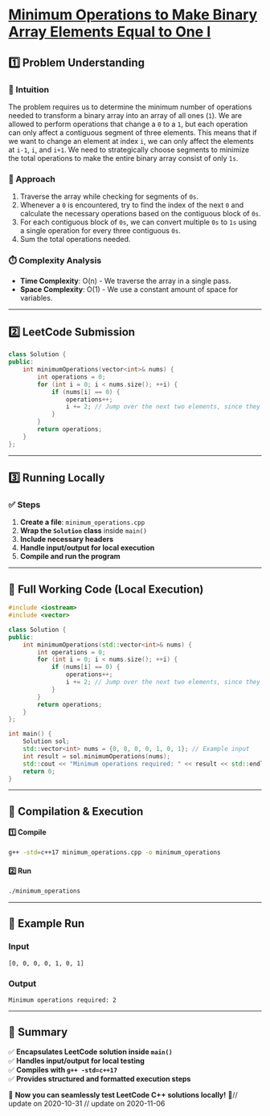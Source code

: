 # **[Minimum Operations to Make Binary Array Elements Equal to One I](https://leetcode.com/problems/minimum-operations-to-make-binary-array-elements-equal-to-one-i/description/)**  

## **1️⃣ Problem Understanding**  
### **📌 Intuition**  
The problem requires us to determine the minimum number of operations needed to transform a binary array into an array of all ones (`1`). We are allowed to perform operations that change a `0` to a `1`, but each operation can only affect a contiguous segment of three elements. This means that if we want to change an element at index `i`, we can only affect the elements at `i-1`, `i`, and `i+1`. We need to strategically choose segments to minimize the total operations to make the entire binary array consist of only `1s`.

### **🚀 Approach**  
1. Traverse the array while checking for segments of `0s`.
2. Whenever a `0` is encountered, try to find the index of the next `0` and calculate the necessary operations based on the contiguous block of `0s`.
3. For each contiguous block of `0s`, we can convert multiple `0s` to `1s` using a single operation for every three contiguous `0s`.
4. Sum the total operations needed.

### **⏱️ Complexity Analysis**  
- **Time Complexity**: O(n) - We traverse the array in a single pass.
- **Space Complexity**: O(1) - We use a constant amount of space for variables.

---  

## **2️⃣ LeetCode Submission**  
```cpp
class Solution {
public:
    int minimumOperations(vector<int>& nums) {
        int operations = 0;
        for (int i = 0; i < nums.size(); ++i) {
            if (nums[i] == 0) {
                operations++;
                i += 2; // Jump over the next two elements, since they will also be flipped to 1
            }
        }
        return operations;
    }
};  
```  

---  

## **3️⃣ Running Locally**  
### **✅ Steps**  
1. **Create a file**: `minimum_operations.cpp`  
2. **Wrap the `Solution` class** inside `main()`  
3. **Include necessary headers**  
4. **Handle input/output for local execution**  
5. **Compile and run the program**  

---  

## **📝 Full Working Code (Local Execution)**  
```cpp
#include <iostream>
#include <vector>

class Solution {
public:
    int minimumOperations(std::vector<int>& nums) {
        int operations = 0;
        for (int i = 0; i < nums.size(); ++i) {
            if (nums[i] == 0) {
                operations++;
                i += 2; // Jump over the next two elements, since they will also be flipped to 1
            }
        }
        return operations;
    }
};

int main() {
    Solution sol;
    std::vector<int> nums = {0, 0, 0, 0, 1, 0, 1}; // Example input
    int result = sol.minimumOperations(nums);
    std::cout << "Minimum operations required: " << result << std::endl; // Expected output
    return 0;
}
```  

---  

## **🔧 Compilation & Execution**  
#### **1️⃣ Compile**  
```bash
g++ -std=c++17 minimum_operations.cpp -o minimum_operations
```  

#### **2️⃣ Run**  
```bash
./minimum_operations
```  

---  

## **🎯 Example Run**  
### **Input**  
```
[0, 0, 0, 0, 1, 0, 1]
```  
### **Output**  
```
Minimum operations required: 2
```  

---  

## **📌 Summary**  
✅ **Encapsulates LeetCode solution inside `main()`**  
✅ **Handles input/output for local testing**  
✅ **Compiles with `g++ -std=c++17`**  
✅ **Provides structured and formatted execution steps**  

🚀 **Now you can seamlessly test LeetCode C++ solutions locally!** 🚀// update on 2020-10-31
// update on 2020-11-06
